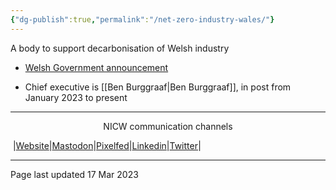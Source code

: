 ```yaml
---
{"dg-publish":true,"permalink":"/net-zero-industry-wales/"}
---
```


A body to support decarbonisation of Welsh industry
- [Welsh Government announcement](https://www.gov.wales/net-zero-industry-wales-established-support-decarbonisation-welsh-industry)

- Chief executive is [[Ben Burggraaf\|Ben Burggraaf]], in post from January 2023 to present

***
<p style="text-align: center;">NICW communication channels</p>

󠁧 |[Website](https://nationalinfrastructurecommission.wales)|[Mastodon](https://toot.wales/@NICW)|[Pixelfed](https://pix.toot.wales/NICW)|[Linkedin](https://www.linkedin.com/company/26268509/)|[Twitter](https://twitter.com/InfraCommCymru)|
***
Page last updated 17 Mar 2023